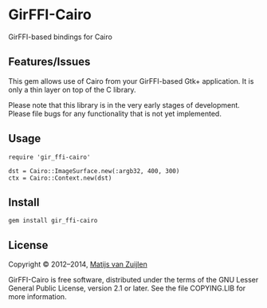 # GirFFI-Cairo

GirFFI-based bindings for Cairo

## Features/Issues

This gem allows use of Cairo from your GirFFI-based Gtk+ application. It is only
a thin layer on top of the C library.

Please note that this library is in the very early stages of development. Please
file bugs for any functionality that is not yet implemented.

## Usage

    require 'gir_ffi-cairo'

    dst = Cairo::ImageSurface.new(:argb32, 400, 300)
    ctx = Cairo::Context.new(dst)

## Install

    gem install gir_ffi-cairo

## License

Copyright &copy; 2012&ndash;2014, [Matijs van Zuijlen](http://www.matijs.net/)

GirFFI-Cairo is free software, distributed under the terms of the GNU Lesser
General Public License, version 2.1 or later. See the file COPYING.LIB for more
information.
